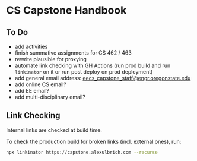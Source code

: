 # CS Capstone Handbook

## To Do

- add activities
- finish summative assignments for CS 462 / 463
- rewrite plausible for proxying
- automate link checking with GH Actions (run prod build and run `linkinator` on it or run post deploy on prod deployment)
- add general email address: eecs_capstone_staff@engr.oregonstate.edu
- add online CS email?
- add EE email?
- add multi-disciplinary email?

## Link Checking

Internal links are checked at build time.

To check the production build for broken links (incl. external ones), run:

```bash
npx linkinator https://capstone.alexulbrich.com --recurse
```
